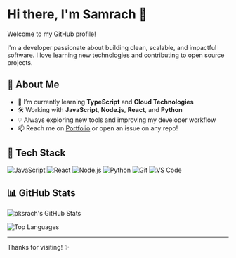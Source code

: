 # Hi there, I'm Samrach 👋

Welcome to my GitHub profile!

I'm a developer passionate about building clean, scalable, and impactful software. I love learning new technologies and contributing to open source projects.

## 🚀 About Me

- 🌱 I’m currently learning **TypeScript** and **Cloud Technologies**
- 🛠️ Working with **JavaScript**, **Node.js**, **React**, and **Python**
- 💡 Always exploring new tools and improving my developer workflow
- 📫 Reach me on [Portfolio](https://www.samrach.pro) or open an issue on any repo!

## 🧰 Tech Stack

![JavaScript](https://img.shields.io/badge/-JavaScript-black?style=flat-square&logo=javascript)
![React](https://img.shields.io/badge/-React-black?style=flat-square&logo=react)
![Node.js](https://img.shields.io/badge/-Node.js-black?style=flat-square&logo=node.js)
![Python](https://img.shields.io/badge/-Python-black?style=flat-square&logo=python)
![Git](https://img.shields.io/badge/-Git-black?style=flat-square&logo=git)
![VS Code](https://img.shields.io/badge/-VSCode-black?style=flat-square&logo=visual-studio-code)

## 📊 GitHub Stats

![pksrach's GitHub Stats](https://github-readme-stats.vercel.app/api?username=pksrach&show_icons=true&theme=radical&count_private=true)

![Top Languages](https://github-readme-stats.vercel.app/api/top-langs/?username=pksrach&layout=compact&theme=radical)

---

Thanks for visiting! ✨
